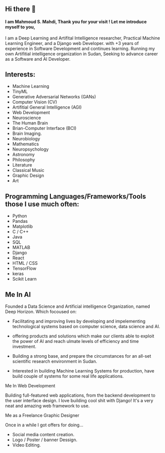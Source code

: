 ## Hi there 👋

#### I am Mahmoud S. Mahdi, Thank you for your visit ! Let me introduce myself to you,
I am a Deep Learning and Artifital Intelligence researcher, Practical Machine Learning Engineer, and a Django web Developer. with +3 years of experience in Software Development and continues learning. Running my own Artifitial intelligence organization in Sudan, Seeking to advance career as a Software and AI Developer.


## Interests:

- Machine Learning
- TinyML
- Generative Adversarial Networks (GANs)
- Computer Vision (CV)
- Artifitial General Intelligence (AGI)
- Web Development
- Neuroscience
- The Human Brain
- Brian-Computer Interface (BCI)
- Brain Imaging.
- Neurobiology
- Mathematics
- Neuropsychology
- Astronomy
- Philosophy
- Literature
- Classical Music
- Graphic Design
- Art


## Programming Languages/Frameworks/Tools those I use much often:

- Python
- Pandas
- Matplotlib
- C / C++
- Java
- SQL
- MATLAB
- Django
- React
- HTML / CSS
- TensorFlow
- keras
- Scikit Learn


## Me In AI

Founded a Data Science and Artificial intelligence Organization, named Deep Horizon. Which focoused on:
- Facilitating and improving lives by developing and impelementing technological systems based on computer science, data science and AI.
- offering products and solutions which make our clients able to exploit the power of AI and reach ulmate levels of efficiency and time investment.
- Building a strong base, and prepare the circumstances for an all-set scientific research environment in Sudan.

- Interested in building Machine Learning Systems for production, have build couple of systems for some real life applications.


Me In Web Development

Building full-featured web applications, from the backend development to the user interface design.
I love building cool shit with Django! It's a very neat and amazing web framework to use.


Me as a Freelance Graphic Designer

Once in a while I got offers for doing...
- Social media content creation.
- Logo / Poster / banner Dessign.
- Video Editing.



<!--
**hotasalah/hotasalah** is a ✨ _special_ ✨ repository because its `README.md` (this file) appears on your GitHub profile.

Here are some ideas to get you started:

- 🔭 I’m currently working on ...
- 🌱 I’m currently learning ...
- 👯 I’m looking to collaborate on ...
- 🤔 I’m looking for help with ...
- 💬 Ask me about ...
- 📫 How to reach me: ...
- 😄 Pronouns: ...
- ⚡ Fun fact: ...
-->
